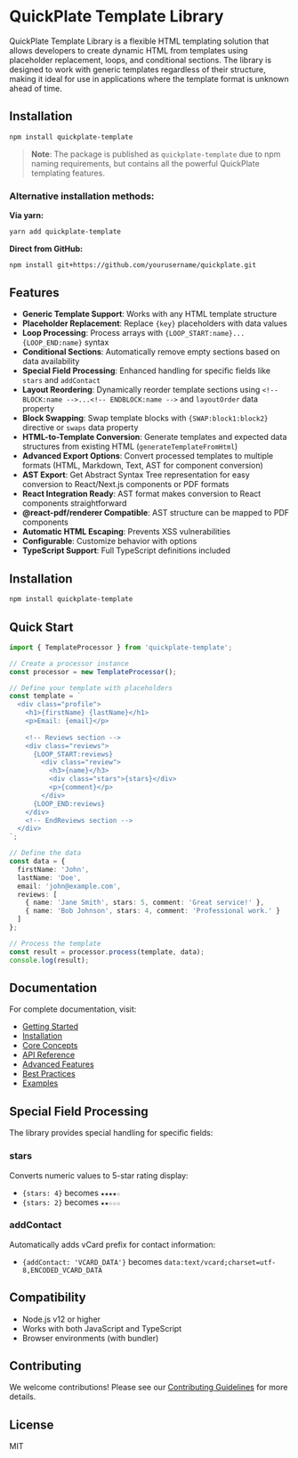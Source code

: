 # QuickPlate Template Library

QuickPlate Template Library is a flexible HTML templating solution that allows developers to create dynamic HTML from templates using placeholder replacement, loops, and conditional sections. The library is designed to work with generic templates regardless of their structure, making it ideal for use in applications where the template format is unknown ahead of time.

## Installation

```bash
npm install quickplate-template
```

> **Note**: The package is published as `quickplate-template` due to npm naming requirements, but contains all the powerful QuickPlate templating features.

### Alternative installation methods:

**Via yarn:**

```bash
yarn add quickplate-template
```

**Direct from GitHub:**

```bash
npm install git+https://github.com/yourusername/quickplate.git
```

## Features

- **Generic Template Support**: Works with any HTML template structure
- **Placeholder Replacement**: Replace `{key}` placeholders with data values
- **Loop Processing**: Process arrays with `{LOOP_START:name}...{LOOP_END:name}` syntax
- **Conditional Sections**: Automatically remove empty sections based on data availability
- **Special Field Processing**: Enhanced handling for specific fields like `stars` and `addContact`
- **Layout Reordering**: Dynamically reorder template sections using `<!-- BLOCK:name -->...<!-- ENDBLOCK:name -->` and `layoutOrder` data property
- **Block Swapping**: Swap template blocks with `{SWAP:block1:block2}` directive or `swaps` data property
- **HTML-to-Template Conversion**: Generate templates and expected data structures from existing HTML (`generateTemplateFromHtml`)
- **Advanced Export Options**: Convert processed templates to multiple formats (HTML, Markdown, Text, AST for component conversion)
- **AST Export**: Get Abstract Syntax Tree representation for easy conversion to React/Next.js components or PDF formats
- **React Integration Ready**: AST format makes conversion to React components straightforward
- **@react-pdf/renderer Compatible**: AST structure can be mapped to PDF components
- **Automatic HTML Escaping**: Prevents XSS vulnerabilities
- **Configurable**: Customize behavior with options
- **TypeScript Support**: Full TypeScript definitions included

## Installation

```bash
npm install quickplate-template
```

## Quick Start

```typescript
import { TemplateProcessor } from 'quickplate-template';

// Create a processor instance
const processor = new TemplateProcessor();

// Define your template with placeholders
const template = `
  <div class="profile">
    <h1>{firstName} {lastName}</h1>
    <p>Email: {email}</p>
  
    <!-- Reviews section -->
    <div class="reviews">
      {LOOP_START:reviews}
        <div class="review">
          <h3>{name}</h3>
          <div class="stars">{stars}</div>
          <p>{comment}</p>
        </div>
      {LOOP_END:reviews}
    </div>
    <!-- EndReviews section -->
  </div>
`;

// Define the data
const data = {
  firstName: 'John',
  lastName: 'Doe',
  email: 'john@example.com',
  reviews: [
    { name: 'Jane Smith', stars: 5, comment: 'Great service!' },
    { name: 'Bob Johnson', stars: 4, comment: 'Professional work.' }
  ]
};

// Process the template
const result = processor.process(template, data);
console.log(result);
```

## Documentation

For complete documentation, visit:

- [Getting Started](./docs/getting-started.md)
- [Installation](./docs/installation.md)
- [Core Concepts](./docs/core-concepts.md)
- [API Reference](./docs/api-reference.md)
- [Advanced Features](./docs/advanced-features.md)
- [Best Practices](./docs/best-practices.md)
- [Examples](./docs/examples.md)

## Special Field Processing

The library provides special handling for specific fields:

### stars

Converts numeric values to 5-star rating display:

- `{stars: 4}` becomes `★★★★☆`
- `{stars: 2}` becomes `★★☆☆☆`

### addContact

Automatically adds vCard prefix for contact information:

- `{addContact: 'VCARD_DATA'}` becomes `data:text/vcard;charset=utf-8,ENCODED_VCARD_DATA`

## Compatibility

- Node.js v12 or higher
- Works with both JavaScript and TypeScript
- Browser environments (with bundler)

## Contributing

We welcome contributions! Please see our [Contributing Guidelines](./CONTRIBUTING.md) for more details.

## License

MIT
